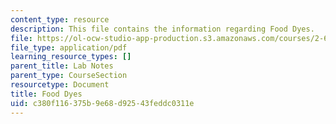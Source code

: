 ```yaml
---
content_type: resource
description: This file contains the information regarding Food Dyes.
file: https://ol-ocw-studio-app-production.s3.amazonaws.com/courses/2-674-micro-nano-engineering-laboratory-spring-2016/c380f116375b9e68d92543feddc0311e_MIT2_674S16_FoodDyes.pdf
file_type: application/pdf
learning_resource_types: []
parent_title: Lab Notes
parent_type: CourseSection
resourcetype: Document
title: Food Dyes
uid: c380f116-375b-9e68-d925-43feddc0311e
---
```

